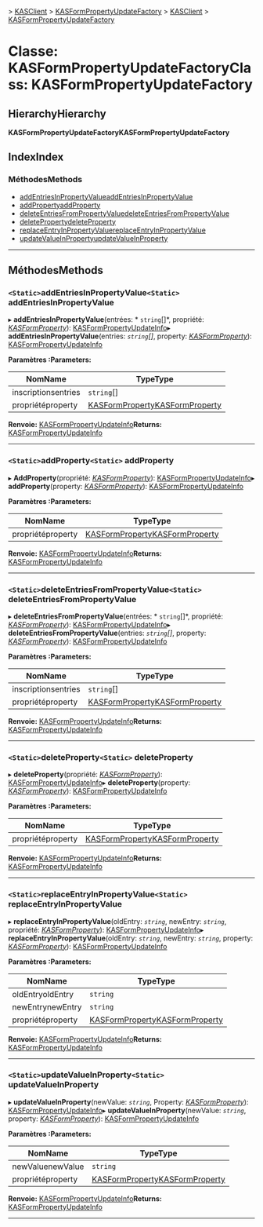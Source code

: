 <span data-ttu-id="b5e14-101">[](../README.md) > [KASClient](../modules/kasclient.md) > [KASFormPropertyUpdateFactory](../classes/kasclient.kasformpropertyupdatefactory.md)</span><span class="sxs-lookup"><span data-stu-id="b5e14-101">[](../README.md) > [KASClient](../modules/kasclient.md) > [KASFormPropertyUpdateFactory](../classes/kasclient.kasformpropertyupdatefactory.md)</span></span>

# <a name="class-kasformpropertyupdatefactory"></a><span data-ttu-id="b5e14-102">Classe: KASFormPropertyUpdateFactory</span><span class="sxs-lookup"><span data-stu-id="b5e14-102">Class: KASFormPropertyUpdateFactory</span></span>

## <a name="hierarchy"></a><span data-ttu-id="b5e14-103">Hierarchy</span><span class="sxs-lookup"><span data-stu-id="b5e14-103">Hierarchy</span></span>

<span data-ttu-id="b5e14-104">**KASFormPropertyUpdateFactory**</span><span class="sxs-lookup"><span data-stu-id="b5e14-104">**KASFormPropertyUpdateFactory**</span></span>

## <a name="index"></a><span data-ttu-id="b5e14-105">Index</span><span class="sxs-lookup"><span data-stu-id="b5e14-105">Index</span></span>

### <a name="methods"></a><span data-ttu-id="b5e14-106">Méthodes</span><span class="sxs-lookup"><span data-stu-id="b5e14-106">Methods</span></span>

* [<span data-ttu-id="b5e14-107">addEntriesInPropertyValue</span><span class="sxs-lookup"><span data-stu-id="b5e14-107">addEntriesInPropertyValue</span></span>](kasclient.kasformpropertyupdatefactory.md#addentriesinpropertyvalue)
* [<span data-ttu-id="b5e14-108">addProperty</span><span class="sxs-lookup"><span data-stu-id="b5e14-108">addProperty</span></span>](kasclient.kasformpropertyupdatefactory.md#addproperty)
* [<span data-ttu-id="b5e14-109">deleteEntriesFromPropertyValue</span><span class="sxs-lookup"><span data-stu-id="b5e14-109">deleteEntriesFromPropertyValue</span></span>](kasclient.kasformpropertyupdatefactory.md#deleteentriesfrompropertyvalue)
* [<span data-ttu-id="b5e14-110">deleteProperty</span><span class="sxs-lookup"><span data-stu-id="b5e14-110">deleteProperty</span></span>](kasclient.kasformpropertyupdatefactory.md#deleteproperty)
* [<span data-ttu-id="b5e14-111">replaceEntryInPropertyValue</span><span class="sxs-lookup"><span data-stu-id="b5e14-111">replaceEntryInPropertyValue</span></span>](kasclient.kasformpropertyupdatefactory.md#replaceentryinpropertyvalue)
* [<span data-ttu-id="b5e14-112">updateValueInProperty</span><span class="sxs-lookup"><span data-stu-id="b5e14-112">updateValueInProperty</span></span>](kasclient.kasformpropertyupdatefactory.md#updatevalueinproperty)

---

## <a name="methods"></a><span data-ttu-id="b5e14-113">Méthodes</span><span class="sxs-lookup"><span data-stu-id="b5e14-113">Methods</span></span>

<a id="addentriesinpropertyvalue"></a>

### <a name="static-addentriesinpropertyvalue"></a><span data-ttu-id="b5e14-114">`<Static>`addEntriesInPropertyValue</span><span class="sxs-lookup"><span data-stu-id="b5e14-114">`<Static>` addEntriesInPropertyValue</span></span>

<span data-ttu-id="b5e14-115">▸ **addEntriesInPropertyValue**(entrées: \* `string`[]\*, propriété: *[KASFormProperty](kasclient.kasformproperty.md)*): [KASFormPropertyUpdateInfo](kasclient.kasformpropertyupdateinfo.md)</span><span class="sxs-lookup"><span data-stu-id="b5e14-115">▸ **addEntriesInPropertyValue**(entries: *`string`[]*, property: *[KASFormProperty](kasclient.kasformproperty.md)*): [KASFormPropertyUpdateInfo](kasclient.kasformpropertyupdateinfo.md)</span></span>

<span data-ttu-id="b5e14-116">**Paramètres :**</span><span class="sxs-lookup"><span data-stu-id="b5e14-116">**Parameters:**</span></span>

| <span data-ttu-id="b5e14-117">Nom</span><span class="sxs-lookup"><span data-stu-id="b5e14-117">Name</span></span> | <span data-ttu-id="b5e14-118">Type</span><span class="sxs-lookup"><span data-stu-id="b5e14-118">Type</span></span> |
| ------ | ------ |
| <span data-ttu-id="b5e14-119">inscriptions</span><span class="sxs-lookup"><span data-stu-id="b5e14-119">entries</span></span> | <span data-ttu-id="b5e14-120">`string`[]</span><span class="sxs-lookup"><span data-stu-id="b5e14-120"></span></span> |
| <span data-ttu-id="b5e14-121">propriété</span><span class="sxs-lookup"><span data-stu-id="b5e14-121">property</span></span> | [<span data-ttu-id="b5e14-122">KASFormProperty</span><span class="sxs-lookup"><span data-stu-id="b5e14-122">KASFormProperty</span></span>](kasclient.kasformproperty.md) |

<span data-ttu-id="b5e14-123">**Renvoie:** [KASFormPropertyUpdateInfo](kasclient.kasformpropertyupdateinfo.md)</span><span class="sxs-lookup"><span data-stu-id="b5e14-123">**Returns:** [KASFormPropertyUpdateInfo](kasclient.kasformpropertyupdateinfo.md)</span></span>

___
<a id="addproperty"></a>

### <a name="static-addproperty"></a><span data-ttu-id="b5e14-124">`<Static>`addProperty</span><span class="sxs-lookup"><span data-stu-id="b5e14-124">`<Static>` addProperty</span></span>

<span data-ttu-id="b5e14-125">▸ **AddProperty**(propriété: *[KASFormProperty](kasclient.kasformproperty.md)*): [KASFormPropertyUpdateInfo](kasclient.kasformpropertyupdateinfo.md)</span><span class="sxs-lookup"><span data-stu-id="b5e14-125">▸ **addProperty**(property: *[KASFormProperty](kasclient.kasformproperty.md)*): [KASFormPropertyUpdateInfo](kasclient.kasformpropertyupdateinfo.md)</span></span>

<span data-ttu-id="b5e14-126">**Paramètres :**</span><span class="sxs-lookup"><span data-stu-id="b5e14-126">**Parameters:**</span></span>

| <span data-ttu-id="b5e14-127">Nom</span><span class="sxs-lookup"><span data-stu-id="b5e14-127">Name</span></span> | <span data-ttu-id="b5e14-128">Type</span><span class="sxs-lookup"><span data-stu-id="b5e14-128">Type</span></span> |
| ------ | ------ |
| <span data-ttu-id="b5e14-129">propriété</span><span class="sxs-lookup"><span data-stu-id="b5e14-129">property</span></span> | [<span data-ttu-id="b5e14-130">KASFormProperty</span><span class="sxs-lookup"><span data-stu-id="b5e14-130">KASFormProperty</span></span>](kasclient.kasformproperty.md) |

<span data-ttu-id="b5e14-131">**Renvoie:** [KASFormPropertyUpdateInfo](kasclient.kasformpropertyupdateinfo.md)</span><span class="sxs-lookup"><span data-stu-id="b5e14-131">**Returns:** [KASFormPropertyUpdateInfo](kasclient.kasformpropertyupdateinfo.md)</span></span>

___
<a id="deleteentriesfrompropertyvalue"></a>

### <a name="static-deleteentriesfrompropertyvalue"></a><span data-ttu-id="b5e14-132">`<Static>`deleteEntriesFromPropertyValue</span><span class="sxs-lookup"><span data-stu-id="b5e14-132">`<Static>` deleteEntriesFromPropertyValue</span></span>

<span data-ttu-id="b5e14-133">▸ **deleteEntriesFromPropertyValue**(entrées: \* `string`[]\*, propriété: *[KASFormProperty](kasclient.kasformproperty.md)*): [KASFormPropertyUpdateInfo](kasclient.kasformpropertyupdateinfo.md)</span><span class="sxs-lookup"><span data-stu-id="b5e14-133">▸ **deleteEntriesFromPropertyValue**(entries: *`string`[]*, property: *[KASFormProperty](kasclient.kasformproperty.md)*): [KASFormPropertyUpdateInfo](kasclient.kasformpropertyupdateinfo.md)</span></span>

<span data-ttu-id="b5e14-134">**Paramètres :**</span><span class="sxs-lookup"><span data-stu-id="b5e14-134">**Parameters:**</span></span>

| <span data-ttu-id="b5e14-135">Nom</span><span class="sxs-lookup"><span data-stu-id="b5e14-135">Name</span></span> | <span data-ttu-id="b5e14-136">Type</span><span class="sxs-lookup"><span data-stu-id="b5e14-136">Type</span></span> |
| ------ | ------ |
| <span data-ttu-id="b5e14-137">inscriptions</span><span class="sxs-lookup"><span data-stu-id="b5e14-137">entries</span></span> | <span data-ttu-id="b5e14-138">`string`[]</span><span class="sxs-lookup"><span data-stu-id="b5e14-138"></span></span> |
| <span data-ttu-id="b5e14-139">propriété</span><span class="sxs-lookup"><span data-stu-id="b5e14-139">property</span></span> | [<span data-ttu-id="b5e14-140">KASFormProperty</span><span class="sxs-lookup"><span data-stu-id="b5e14-140">KASFormProperty</span></span>](kasclient.kasformproperty.md) |

<span data-ttu-id="b5e14-141">**Renvoie:** [KASFormPropertyUpdateInfo](kasclient.kasformpropertyupdateinfo.md)</span><span class="sxs-lookup"><span data-stu-id="b5e14-141">**Returns:** [KASFormPropertyUpdateInfo](kasclient.kasformpropertyupdateinfo.md)</span></span>

___
<a id="deleteproperty"></a>

### <a name="static-deleteproperty"></a><span data-ttu-id="b5e14-142">`<Static>`deleteProperty</span><span class="sxs-lookup"><span data-stu-id="b5e14-142">`<Static>` deleteProperty</span></span>

<span data-ttu-id="b5e14-143">▸ **deleteProperty**(propriété: *[KASFormProperty](kasclient.kasformproperty.md)*): [KASFormPropertyUpdateInfo](kasclient.kasformpropertyupdateinfo.md)</span><span class="sxs-lookup"><span data-stu-id="b5e14-143">▸ **deleteProperty**(property: *[KASFormProperty](kasclient.kasformproperty.md)*): [KASFormPropertyUpdateInfo](kasclient.kasformpropertyupdateinfo.md)</span></span>

<span data-ttu-id="b5e14-144">**Paramètres :**</span><span class="sxs-lookup"><span data-stu-id="b5e14-144">**Parameters:**</span></span>

| <span data-ttu-id="b5e14-145">Nom</span><span class="sxs-lookup"><span data-stu-id="b5e14-145">Name</span></span> | <span data-ttu-id="b5e14-146">Type</span><span class="sxs-lookup"><span data-stu-id="b5e14-146">Type</span></span> |
| ------ | ------ |
| <span data-ttu-id="b5e14-147">propriété</span><span class="sxs-lookup"><span data-stu-id="b5e14-147">property</span></span> | [<span data-ttu-id="b5e14-148">KASFormProperty</span><span class="sxs-lookup"><span data-stu-id="b5e14-148">KASFormProperty</span></span>](kasclient.kasformproperty.md) |

<span data-ttu-id="b5e14-149">**Renvoie:** [KASFormPropertyUpdateInfo](kasclient.kasformpropertyupdateinfo.md)</span><span class="sxs-lookup"><span data-stu-id="b5e14-149">**Returns:** [KASFormPropertyUpdateInfo](kasclient.kasformpropertyupdateinfo.md)</span></span>

___
<a id="replaceentryinpropertyvalue"></a>

### <a name="static-replaceentryinpropertyvalue"></a><span data-ttu-id="b5e14-150">`<Static>`replaceEntryInPropertyValue</span><span class="sxs-lookup"><span data-stu-id="b5e14-150">`<Static>` replaceEntryInPropertyValue</span></span>

<span data-ttu-id="b5e14-151">▸ **replaceEntryInPropertyValue**(oldEntry: *`string`*, newEntry: *`string`*, propriété: *[KASFormProperty](kasclient.kasformproperty.md)*): [KASFormPropertyUpdateInfo](kasclient.kasformpropertyupdateinfo.md)</span><span class="sxs-lookup"><span data-stu-id="b5e14-151">▸ **replaceEntryInPropertyValue**(oldEntry: *`string`*, newEntry: *`string`*, property: *[KASFormProperty](kasclient.kasformproperty.md)*): [KASFormPropertyUpdateInfo](kasclient.kasformpropertyupdateinfo.md)</span></span>

<span data-ttu-id="b5e14-152">**Paramètres :**</span><span class="sxs-lookup"><span data-stu-id="b5e14-152">**Parameters:**</span></span>

| <span data-ttu-id="b5e14-153">Nom</span><span class="sxs-lookup"><span data-stu-id="b5e14-153">Name</span></span> | <span data-ttu-id="b5e14-154">Type</span><span class="sxs-lookup"><span data-stu-id="b5e14-154">Type</span></span> |
| ------ | ------ |
| <span data-ttu-id="b5e14-155">oldEntry</span><span class="sxs-lookup"><span data-stu-id="b5e14-155">oldEntry</span></span> | `string` |
| <span data-ttu-id="b5e14-156">newEntry</span><span class="sxs-lookup"><span data-stu-id="b5e14-156">newEntry</span></span> | `string` |
| <span data-ttu-id="b5e14-157">propriété</span><span class="sxs-lookup"><span data-stu-id="b5e14-157">property</span></span> | [<span data-ttu-id="b5e14-158">KASFormProperty</span><span class="sxs-lookup"><span data-stu-id="b5e14-158">KASFormProperty</span></span>](kasclient.kasformproperty.md) |

<span data-ttu-id="b5e14-159">**Renvoie:** [KASFormPropertyUpdateInfo](kasclient.kasformpropertyupdateinfo.md)</span><span class="sxs-lookup"><span data-stu-id="b5e14-159">**Returns:** [KASFormPropertyUpdateInfo](kasclient.kasformpropertyupdateinfo.md)</span></span>

___
<a id="updatevalueinproperty"></a>

### <a name="static-updatevalueinproperty"></a><span data-ttu-id="b5e14-160">`<Static>`updateValueInProperty</span><span class="sxs-lookup"><span data-stu-id="b5e14-160">`<Static>` updateValueInProperty</span></span>

<span data-ttu-id="b5e14-161">▸ **updateValueInProperty**(newValue: *`string`*, Property: *[KASFormProperty](kasclient.kasformproperty.md)*): [KASFormPropertyUpdateInfo](kasclient.kasformpropertyupdateinfo.md)</span><span class="sxs-lookup"><span data-stu-id="b5e14-161">▸ **updateValueInProperty**(newValue: *`string`*, property: *[KASFormProperty](kasclient.kasformproperty.md)*): [KASFormPropertyUpdateInfo](kasclient.kasformpropertyupdateinfo.md)</span></span>

<span data-ttu-id="b5e14-162">**Paramètres :**</span><span class="sxs-lookup"><span data-stu-id="b5e14-162">**Parameters:**</span></span>

| <span data-ttu-id="b5e14-163">Nom</span><span class="sxs-lookup"><span data-stu-id="b5e14-163">Name</span></span> | <span data-ttu-id="b5e14-164">Type</span><span class="sxs-lookup"><span data-stu-id="b5e14-164">Type</span></span> |
| ------ | ------ |
| <span data-ttu-id="b5e14-165">newValue</span><span class="sxs-lookup"><span data-stu-id="b5e14-165">newValue</span></span> | `string` |
| <span data-ttu-id="b5e14-166">propriété</span><span class="sxs-lookup"><span data-stu-id="b5e14-166">property</span></span> | [<span data-ttu-id="b5e14-167">KASFormProperty</span><span class="sxs-lookup"><span data-stu-id="b5e14-167">KASFormProperty</span></span>](kasclient.kasformproperty.md) |

<span data-ttu-id="b5e14-168">**Renvoie:** [KASFormPropertyUpdateInfo](kasclient.kasformpropertyupdateinfo.md)</span><span class="sxs-lookup"><span data-stu-id="b5e14-168">**Returns:** [KASFormPropertyUpdateInfo](kasclient.kasformpropertyupdateinfo.md)</span></span>

___

